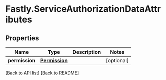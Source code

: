 # Fastly.ServiceAuthorizationDataAttributes

## Properties

Name | Type | Description | Notes
------------ | ------------- | ------------- | -------------
**permission** | [**Permission**](Permission.md) |  | [optional] 


[[Back to API list]](../../README.md#endpoints) [[Back to README]](../../README.md)
